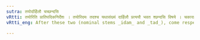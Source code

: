 ```yaml
---
sutra: तयोर्दार्हिलौ चच्छन्दसि
vRtti: तयोरिति प्रातिपदिकनिर्देशः । तयोरिदमः तदश्च यथासंख्यं दार्हिलौ प्रत्ययौ भवत श्छन्दसि विषये । चकाराद्यथाप्राप्तं च ॥
vRtti_eng: After these two (nominal stems _idam_ and _tad_), come respectively the affixes _da_ and _rhil_, in the _Chhandas_, and also the other affixes.

---
```

